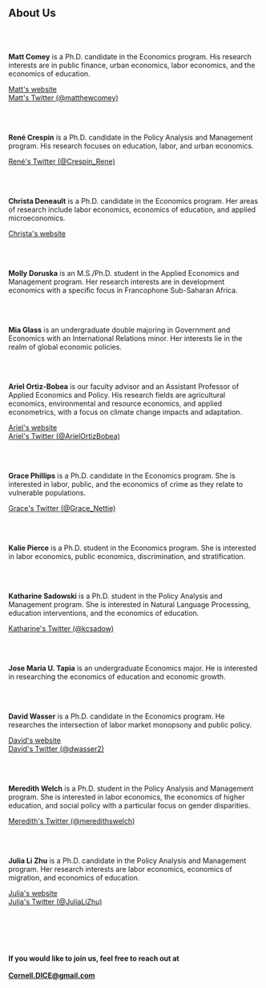 <html lang="en">
  <head>
    <meta charset="utf-8">
    <meta name="description" content="About Us">
  
  </head>

        

<div class="page-header">
  <h2>About Us </h2>
</div>

<div class="row-fluid">
  <div class="span12">
  
  </div>
</div>
</html>
        
 
<br/>
<br/>
    

<p><strong>Matt Comey</strong> is a Ph.D. candidate in the Economics program. His research interests are in public finance, urban economics, labor economics, and the economics of education. </p>

<a href="https://www.matthewcomey.com/">Matt's website</a>
<br/>
<a href="https://twitter.com/matthewcomey">Matt's Twitter (@matthewcomey)</a>

    
<br/>
<br/>


<p><strong>Ren&eacute; Crespin</strong> is a Ph.D. candidate in the Policy Analysis and Management program. His research focuses on education, labor, and urban economics. </p>

<a href="https://twitter.com/Crespin_Rene">Ren&eacute;'s Twitter (@Crespin_Rene)</a>

<br/>
<br/>


<p><strong>Christa Deneault</strong> is a Ph.D. candidate in the Economics program. Her areas of research include labor economics, economics of education, and applied microeconomics. </p>

<a href="https://www.christa-deneault.com/">Christa's website</a>


<br/>
<br/>


<p><strong>Molly Doruska</strong> is an M.S./Ph.D. student in the Applied Economics and Management program. Her research interests are in development economics with a specific focus in Francophone Sub-Saharan Africa.</p>

<!-- 
<a href="https://twitter.com/mdoruska3">Molly's Twitter (@mdoruska3)</a>
-->

<br/>
<br/>


<p><strong>Mia Glass</strong> is an undergraduate double majoring in Government and Economics with an International Relations minor. Her interests lie in the realm of global economic policies.</p>

<br/>
<br/>
	

<p><strong>Ariel Ortiz-Bobea</strong> is our faculty advisor and an Assistant Professor of Applied Economics and Policy. His research fields are agricultural economics, environmental and resource economics, and applied econometrics, with a focus on climate change impacts and adaptation.</p>

<a href="http://ortiz-bobea.dyson.cornell.edu">Ariel's website</a>
<br/>
<a href="https://twitter.com/ArielOrtizBobea">Ariel's Twitter (@ArielOrtizBobea)</a> 

<br/>
<br/>


<p><strong>Grace Phillips</strong> is a Ph.D. candidate in the Economics program. She is interested in labor, public, and the economics of crime as they relate to vulnerable populations.</p>

<a href="https://twitter.com/Grace_Nettie">Grace's Twitter (@Grace_Nettie)</a>

<br/>
<br/>


<p><strong>Kalie Pierce</strong> is a Ph.D. student in the Economics program. She is interested in labor economics, public economics, discrimination, and stratification.</p>

<br/>
<br/>


<p><strong>Katharine Sadowski</strong> is a Ph.D. student in the Policy Analysis and Management program. She is interested in Natural Language Processing, education interventions, and the economics of education.</p>

<a href="https://twitter.com/kcsadow">Katharine's Twitter (@kcsadow)</a>

<br/>
<br/>


<p><strong>Jose Maria U. Tapia</strong> is an undergraduate Economics major. He is interested in researching the economics of education and economic growth. </p>

<br/>
<br/>	

<p><strong>David Wasser</strong> is a Ph.D. candidate in the Economics program. He researches the intersection of labor market monopsony and public policy. </p>

<a href="https://www.davidnwasser.com">David's website</a>
<br/>
<a href="https://twitter.com/dwasser2">David's Twitter (@dwasser2)</a>

<br/>
<br/>	


<p><strong>Meredith Welch</strong> is a Ph.D. student in the Policy Analysis and Management program. She is interested in labor economics, the economics of higher education, and social policy with a particular focus on gender disparities. </p>

<a href="https://twitter.com/meredithswelch">Meredith's Twitter (@meredithswelch)</a>


<br/>
<br/>


<p><strong>Julia Li Zhu</strong> is a Ph.D. candidate in the Policy Analysis and Management program. Her research interests are labor economics, economics of migration, and economics of education. </p>

<a href="https://www.julializhu.com">Julia's website</a>
<br/>
<a href="https://twitter.com/julializhu">Julia's Twitter (@JuliaLiZhu)</a>


<!--
<br/>
<br/>

<p><img src="../assets/yeh.jpg" alt="" width="30%"/></p>

<p><strong>Adeline Yeh</strong> is a Ph.D. candidate in the Applied Economics and Management program. Her research ... </p>

-->
	
<br/>
<br/>
<br/>
<br/>
    
<strong>If you would like to join us, feel free to reach out at
<br/>
<br/>
Cornell.DICE@gmail.com</strong>

<br/>
<br/>
<br/>
     
  <span id="lastModified"></span>
